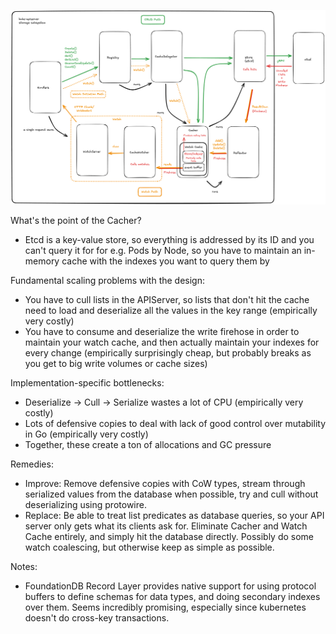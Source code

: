 ![Dataflow diagram](./Dataflow.png)

What's the point of the Cacher?
- Etcd is a key-value store, so everything is addressed by its ID and you can't query it for for e.g. Pods by Node, so you have to maintain an in-memory cache with the indexes you want to query them by

Fundamental scaling problems with the design:
- You have to cull lists in the APIServer, so lists that don't hit the cache need to load and deserialize all the values in the key range (empirically very costly)
- You have to consume and deserialize the write firehose in order to maintain your watch cache, and then actually maintain your indexes for every change (empirically surprisingly cheap, but probably breaks as you get to big write volumes or cache sizes)

Implementation-specific bottlenecks:
- Deserialize -> Cull -> Serialize wastes a lot of CPU (empirically very costly)
- Lots of defensive copies to deal with lack of good control over mutability in Go (empirically very costly)
- Together, these create a ton of allocations and GC pressure

Remedies:
- Improve: Remove defensive copies with CoW types, stream through serialized values from the database when possible, try and cull without deserializing using protowire.
- Replace: Be able to treat list predicates as database queries, so your API server only gets what its clients ask for. Eliminate Cacher and Watch Cache entirely, and simply hit the database directly. Possibly do some watch coalescing, but otherwise keep as simple as possible.

Notes:
- FoundationDB Record Layer provides native support for using protocol buffers to define schemas for data types, and doing secondary indexes over them. Seems incredibly promising, especially since kubernetes doesn't do cross-key transactions. 
